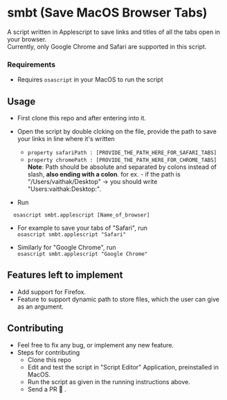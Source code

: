 # smbt (Save MacOS Browser Tabs) 

A script written in Applescript to save links and titles of all the tabs open in your browser.  
Currently, only Google Chrome and Safari are supported in this script.

### Requirements
* Requires `osascript` in your MacOS to run the script  

## Usage
* First clone this repo and after entering into it.  
* Open the script by double clcking on the file, provide the path to save your links in line where it's written    
    * ` property safariPath : [PROVIDE_THE_PATH_HERE_FOR_SAFARI_TABS] `  
    * ` property chromePath : [PROVIDE_THE_PATH_HERE_FOR_CHROME_TABS] `  
 **Note**: Path should be absolute and separated by colons instead of slash, **also ending with a colon**.
   for ex. - if the path is "/Users/vaithak/Desktop" -> you should write "Users:vaithak:Desktop:".  
  
* Run 
```
  osascript smbt.applescript [Name_of_browser]
```
* For example to save your tabs of "Safari", run  
` osascript smbt.applescript "Safari" ` 

* Similarly for "Google Chrome", run  
` osascript smbt.applescript "Google Chrome" ` 

## Features left to implement
* Add support for Firefox.  
* Feature to support dynamic path to store files, which the user can give as an argument.  

## Contributing
* Feel free to fix any bug, or implement any new feature.  
* Steps for contributing
  * Clone this repo
  * Edit and test the script in "Script Editor" Application, preinstalled in MacOS.  
  * Run the script as given in the running instructions above.  
  * Send a PR :tada: .  

